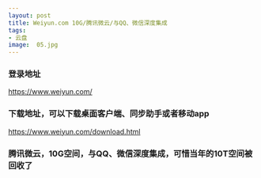 ```yaml
---
layout: post
title: Weiyun.com 10G/腾讯微云/与QQ、微信深度集成
tags:
- 云盘
image:  05.jpg
---
```




### 登录地址<br>
https://www.weiyun.com/

### 下载地址，可以下载桌面客户端、同步助手或者移动app<br>
https://www.weiyun.com/download.html


### 腾讯微云，10G空间，与QQ、微信深度集成，可惜当年的10T空间被回收了<br>